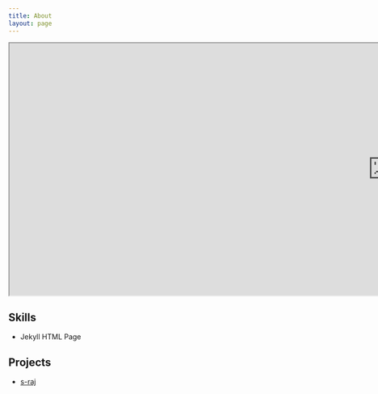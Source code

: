 ```yaml
---
title: About
layout: page
---
```


<iframe width="1500" height="500" src="https://outlook.live.com/owa/calendar/0733108b-4d04-45c5-9121-816097fc039c/01c6764e-241e-4b65-9517-0eeba01bf9f8/cid-434EA3465C335360/index.html"></iframe>

<h2>Skills</h2>

<ul class="skill-list">
	<li>Jekyll HTML Page</li>
</ul>

<h2>Projects</h2>

<ul>
	<li><a href="https://github.com/">s-raj</a></li>
</ul>
